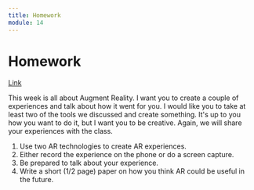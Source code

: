 ```yaml
---
title: Homework
module: 14
---
```


# Homework

<a href="https://umontana.zoom.us/rec/play/6JN-dbz6qWg3HtacswSDBP8tW467f6is1CkWr6FbyE3nByVXM1bzNOZHZudAY6EWMxneJQjsUQm0yZXy?continueMode=true&_x_zm_rtaid=PChVSmsARaaY0eS76_FKfA.1586536389901.adbb9b2ca9e1e5b8fd7e61c990d8f2cc&_x_zm_rhtaid=158">Link</a>

This week is all about Augment Reality.  I want you to create a couple of experiences and talk about how it went for you. I would like you to take at least two of the tools we discussed and create something.  It's up to you how you want to do it, but I want you to be creative.  Again, we will share your experiences with the class.

1. Use two AR technologies to create AR experiences.
2. Either record the experience on the phone or do a screen capture.
3. Be prepared to talk about your experience.
4. Write a short (1/2 page) paper on how you think AR could be useful in the future.
